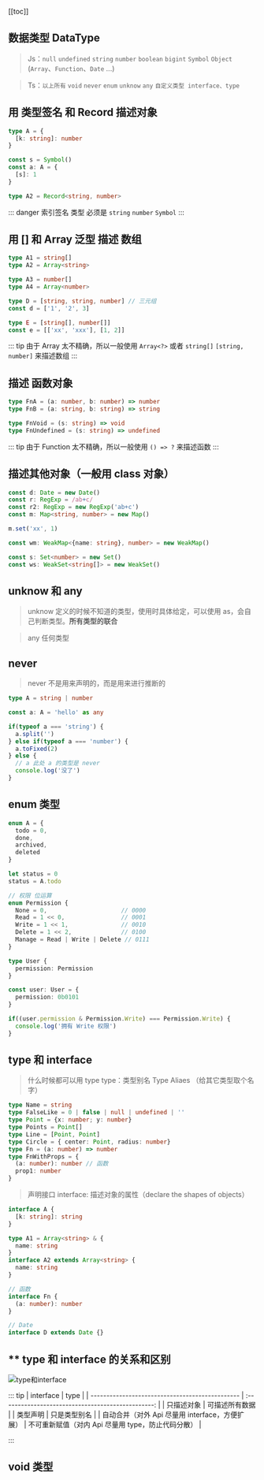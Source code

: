 [[toc]]

## 数据类型 DataType

> Js：`null` `undefined` `string` `number` `boolean` `bigint` `Symbol` `Object` (`Array`、`Function`、`Date` ...)

> Ts：`以上所有` `void` `never` `enum` `unknow` `any` `自定义类型 interface、type` 

## 用 类型签名 和 Record 描述对象

```ts
type A = {
  [k: string]: number
}

const s = Symbol()
const a: A = {
  [s]: 1
}

type A2 = Record<string, number>
```

::: danger
索引签名 类型 必须是 `string` `number` `Symbol`
:::

## 用 [] 和 Array 泛型 描述 数组

```ts
type A1 = string[]
type A2 = Array<string>

type A3 = number[]
type A4 = Array<number>

type D = [string, string, number] // 三元组
const d = ['1', '2', 3]

type E = [string[], number[]]
const e = [['xx', 'xxx'], [1, 2]]
```

::: tip
由于 Array 太不精确，所以一般使用 `Array<?>` 或者 `string[]` `[string, number]` 来描述数组
:::

## 描述 函数对象

```ts
type FnA = (a: number, b: number) => number
type FnB = (a: string, b: string) => string

type FnVoid = (s: string) => void
type FnUndefined = (s: string) => undefined
```

::: tip
由于 Function 太不精确，所以一般使用 `() => ?` 来描述函数
:::

## 描述其他对象（一般用 class 对象）

```ts
const d: Date = new Date()
const r: RegExp = /ab+c/
const r2: RegExp = new RegExp('ab+c')
const m: Map<string, number> = new Map()

m.set('xx', 1)

const wm: WeakMap<{name: string}, number> = new WeakMap()

const s: Set<number> = new Set()
const ws: WeakSet<string[]> = new WeakSet()
```

## unknow 和 any

> unknow 定义的时候不知道的类型，使用时具体给定，可以使用 as，会自己判断类型。**所有类型的联合**

> any 任何类型

## never

> never 不是用来声明的，而是用来进行推断的

```ts
type A = string | number

const a: A = 'hello' as any

if(typeof a === 'string') {
  a.split('')
} else if(typeof a === 'number') {
  a.toFixed(2)
} else {
  // a 此处 a 的类型是 never
  console.log('没了')
}
```

## enum 类型

```ts
enum A = {
  todo = 0,
  done,
  archived,
  deleted
}

let status = 0
status = A.todo
```

```ts
// 权限 位运算
enum Permission {
  None = 0,                     // 0000
  Read = 1 << 0,                // 0001
  Write = 1 << 1,               // 0010
  Delete = 1 << 2,              // 0100
  Manage = Read | Write | Delete // 0111
}

type User {
  permission: Permission
}

const user: User = {
  permission: 0b0101
}

if((user.permission & Permission.Write) === Permission.Write) {
  console.log('拥有 Write 权限')
}
```

## type 和 interface

> 什么时候都可以用 type
> type：类型别名 Type Aliaes （给其它类型取个名字）

```ts
type Name = string
type FalseLike = 0 | false | null | undefined | ''
type Point = {x: number; y: number}
type Points = Point[]
type Line = [Point, Point]
type Circle = { center: Point, radius: number}
type Fn = (a: number) => number
type FnWithProps = {
  (a: number): number // 函数
  prop1: number
}
```

> 声明接口
> interface: 描述对象的属性（declare the shapes of  objects）

```ts
interface A {
  [k: string]: string
}

type A1 = Array<string> & {
  name: string
}
interface A2 extends Array<string> {
  name: string
}

// 函数
interface Fn {
  (a: number): number
}

// Date
interface D extends Date {}
```

## ** type 和 interface 的关系和区别

![type和interface](/type和interface.png)


::: tip
| interface                                       |                        type                        |
| ----------------------------------------------- | :------------------------------------------------: |
| 只描述对象                                      |                   可描述所有数据                   |
| 类型声明                                        |                    只是类型别名                    |
| 自动合并（对外 Api 尽量用 interface，方便扩展） | 不可重新赋值（对内 Api 尽量用 type，防止代码分散） |

:::

## void 类型